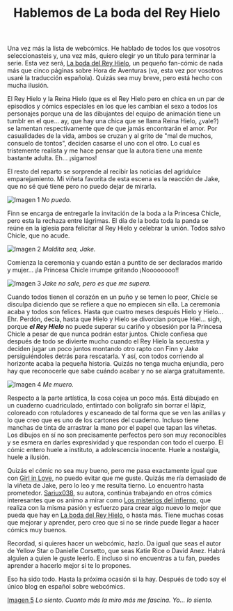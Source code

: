 ﻿---
layout: default
title: Hablemos de La boda del Rey Hielo
---

Una vez más la lista de webcómics. He hablado de todos los que vosotros seleccionasteis y, una vez más, quiero elegir yo un título para terminar la serie. Esta vez será, [La boda del Rey Hielo](http://labodadelreyhielo.subcultura.es), un pequeño fan-cómic de nada más que cinco páginas sobre Hora de Aventuras (va, esta vez por vosotros usaré la traducción española). Quizás sea muy breve, pero está hecho con mucha ilusión.

El Rey Hielo y la Reina Hielo (que es el Rey Hielo pero en chica en un par de episodios y cómics especiales en los que les cambian el sexo a todos los personajes porque una de las dibujantes del equipo de animación tiene un tumblr en el que... ay, que hay una chica que se llama Reina Hielo, ¿vale?) se lamentan respectivamente que de que jamás encontrarán el amor. Por casualidades de la vida, ambos se cruzan y al grito de "mal de muchos, consuelo de tontos", deciden casarse el uno con el otro. Lo cual es tristemente realista y me hace pensar que la autora tiene una mente bastante adulta. Eh... ¡sigamos!

El resto del reparto se sorprende al recibir las noticias del agridulce emparejamiento. Mi viñeta favorita de esta escena es la reacción de Jake, que no sé qué tiene pero no puedo dejar de mirarla.

![Imagen 1](http://i.imgur.com/pYPqOCw.jpg)
_No puedo._

Finn se encarga de entregarle la invitación de la boda a la Princesa Chicle, pero esta la rechaza entre lágrimas. El día de la boda toda la panda se reúne en la iglesia para felicitar al Rey Hielo y celebrar la unión. Todos salvo Chicle, que no acude.

![Imagen 2](http://i.imgur.com/pYPqOCw.jpg)
_Maldita sea, Jake._

Comienza la ceremonia y cuando están a puntito de ser declarados marido y mujer... ¡la Princesa Chicle irrumpe gritando ¡Noooooooo!!

![Imagen 3](http://i.imgur.com/pYPqOCw.jpg)
_Jake no sale, pero es que me supera._

Cuando todos tienen el corazón en un puño y se temen lo peor, Chicle se disculpa diciendo que se refiere a que no empiecen sin ella. La ceremonia acaba y todos son felices. Hasta que cuatro meses después Hielo y Hielo... Ehr. Perdón, decía, hasta que Hielo y Hielo se divorcian porque Hiel... sigh, porque **_el Rey Hielo_** no puede superar su cariño y obsesión por la Princesa Chicle a pesar de que nunca podrán estar juntos. Chicle confiesa que después de todo se divierte mucho cuando el Rey Hielo la secuestra y deciden jugar un poco juntos montando otro rapto con Finn y Jake persiguiéndoles detrás para rescatarla. Y así, con todos corriendo al horizonte acaba la pequeña historia.  Quizás no tenga mucha enjundia, pero hay que reconocerle que sabe cuándo acabar y no se alarga gratuitamente.

![Imagen 4](http://i.imgur.com/pYPqOCw.jpg)
_Me muero._

Respecto a la parte artística, la cosa cojea un poco más. Está dibujado en un cuaderno cuadriculado, entintado con bolígrafo sin borrar el lápiz, coloreado con rotuladores y escaneado de tal forma que se ven las anillas y lo que creo que es uno de los cartones del cuaderno. Incluso tiene manchas de tinta de arrastrar la mano por el papel que tapan las viñetas. Los dibujos en sí no son precisamente perfectos pero son muy reconocibles y se esmera en darles expresividad y que respondan con todo el cuerpo. El cómic entero huele a instituto, a adolescencia inocente. Huele a nostalgia, huele a ilusión.

Quizás el cómic no sea muy bueno, pero me pasa exactamente igual que con [Girl in Love](http://girlinlove.subcultura.es), no puedo evitar que me guste. Quizás me ría demasiado de la viñeta de Jake, pero lo leo y me resulta tierno. Lo encuentro hasta prometedor. [Sariux038](http://subcultura.es/user/sariux038), su autora, continúa trabajando en otros cómics interesantes que os animo a mirar como [Los misterios del infierno](http://losmisteriosdelinfierno.subcultura.es), que realiza con la misma pasión y esfuerzo para crear algo nuevo lo mejor que pueda que hay en [La boda del Rey Hielo](http://labodadelreyhielo.subcultura.es), o hasta más. Tiene muchas cosas que mejorar y aprender, pero creo que si no se rinde puede llegar a hacer cómics muy buenos.

Recordad, si quieres hacer un webcómic, hazlo. Da igual que seas el autor de Yellow Star o Danielle Corsetto, que seas Katie Rice o David Anez. Habrá alguien a quien le guste leerlo. E incluso si no encuentras a tu fan, puedes aprender a hacerlo mejor si te lo propones.

Eso ha sido todo. Hasta la próxima ocasión si la hay. Después de todo soy el único blog en español sobre webcómics.

[Imagen 5](http://i.imgur.com/pYPqOCw.jpg)
_Lo siento. Cuanto más la miro más me fascina. Yo... lo siento._

